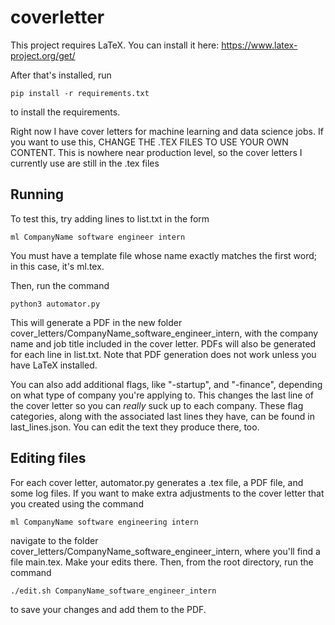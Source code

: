 # coverletter

This project requires LaTeX. You can install it here: https://www.latex-project.org/get/

After that's installed, run
```
pip install -r requirements.txt
```
to install the requirements.

Right now I have cover letters for machine learning and data science jobs. If you want to use this, CHANGE THE .TEX FILES TO USE YOUR OWN CONTENT.
This is nowhere near production level, so the cover letters I currently use are still in the .tex files

## Running

To test this, try adding lines to list.txt in the form
```
ml CompanyName software engineer intern
```
You must have a template file whose name exactly matches the first word; in this case, it's ml.tex.

Then, run the command
```
python3 automator.py
```

This will generate a PDF in the new folder cover_letters/CompanyName_software_engineer_intern, with the company name and job title included in the cover letter.
PDFs will also be generated for each line in list.txt.
Note that PDF generation does not work unless you have LaTeX installed.

You can also add additional flags, like "-startup", and "-finance", depending on what type of company you're applying to. This changes the last line of the cover letter so you can _really_ suck up to each company. These flag categories, along with the associated last lines they have, can be found in last_lines.json. You can edit the text they produce there, too.

## Editing files

For each cover letter, automator.py generates a .tex file, a PDF file, and some log files. If you want to make extra adjustments to the cover letter that you created using the command
```
ml CompanyName software engineering intern
```
navigate to the folder cover_letters/CompanyName_software_engineer_intern, where you'll find a file main.tex. Make your edits there. Then, from the root directory, run the command
```
./edit.sh CompanyName_software_engineer_intern
```
to save your changes and add them to the PDF.
